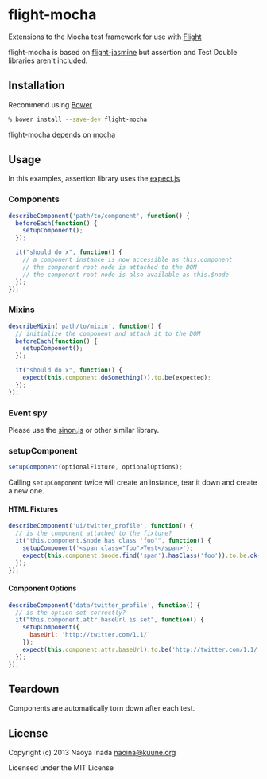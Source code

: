 # flight-mocha

Extensions to the Mocha test framework for use with [Flight](https://github.com/twitter/flight)

flight-mocha is based on [flight-jasmine](https://github.com/twitter/flight-jasmine)
but assertion and Test Double libraries aren't included.

## Installation

Recommend using [Bower](https://github.com/twitter/bower)

```bash
% bower install --save-dev flight-mocha
```

flight-mocha depends on [mocha](https://github.com/visionmedia/mocha)

## Usage

In this examples, assertion library uses the [expect.js](https://github.com/LearnBoost/expect.js)

### Components

```javascript
describeComponent('path/to/component', function() {
  beforeEach(function() {
    setupComponent();
  });

  it("should do x", function() {
    // a component instance is now accessible as this.component
    // the component root node is attached to the DOM
    // the component root node is also available as this.$node
  });
});
```

### Mixins

```javascript
describeMixin('path/to/mixin', function() {
  // initialize the component and attach it to the DOM
  beforeEach(function() {
    setupComponent();
  });

  it("should do x", function() {
    expect(this.component.doSomething()).to.be(expected);
  });
});
```

### Event spy

Please use the [sinon.js](https://github.com/cjohansen/Sinon.JS) or other similar library.

### setupComponent

```javascript
setupComponent(optionalFixture, optionalOptions);
```

Calling `setupComponent` twice will create an instance, tear it down and create a new one.

#### HTML Fixtures

```javascript
describeComponent('ui/twitter_profile', function() {
  // is the component attached to the fixture?
  it("this.component.$node has class 'foo'", function() {
    setupComponent('<span class="foo">Test</span>');
    expect(this.component.$node.find('span').hasClass('foo')).to.be.ok();
  });
});
```

#### Component Options

```javascript
describeComponent('data/twitter_profile', function() {
  // is the option set correctly?
  it("this.component.attr.baseUrl is set", function() {
    setupComponent({
      baseUrl: 'http://twitter.com/1.1/'
    });
    expect(this.component.attr.baseUrl).to.be('http://twitter.com/1.1/');
  });
});
```

## Teardown

Components are automatically torn down after each test.

## License

Copyright (c) 2013 Naoya Inada <naoina@kuune.org>

Licensed under the MIT License
